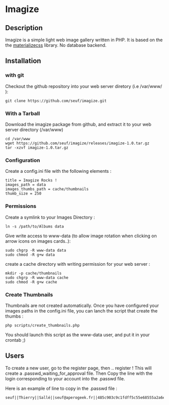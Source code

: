 # Imagize

## Description

Imagize is a simple light web image gallery written in PHP.
It is based on the the [materializecss](http://materializecss.com) library.
No database backend.

## Installation

### with git

Checkout the github repository into your web server diretory (i.e /var/www/ ):
```
git clone https://github.com/seuf/imagize.git
```
### With a Tarball

Download the imagize package from github, and extract it to your web server directory (/var/www)
```
cd /var/www
wget https://github.com/seuf/imagize/releases/imagize-1.0.tar.gz
tar -xzvf imagize-1.0.tar.gz
```

### Configuration

Create a config.ini file with the following elements :

```
title = Imagize Rocks !
images_path = data
images_thumbs_path = cache/thumbnails
thumb_size = 250
```

### Permissions

Create a symlink to your Images Directory :
```
ln -s /path/to/Albums data
```

Give write access to www-data (to allow image rotation when clicking on arrow icons on images cards..):
```
sudo chgrp -R www-data data
sudo chmod -R g+w data
```

create a cache directory with writing permission for your web server :
```
mkdir -p cache/thumbnails
sudo chgrp -R www-data cache
sudo chmod -R g+w cache
```

### Create Thumbnails

Thumbnails are not created automatically.
Once you have configured your images paths in the config.ini file, you can lanch the script that create the thumbs :
```
php scripts/create_thumbnails.php
```

You should launch this script as the www-data user, and put it in your crontab ;)


## Users

To create a new user, go to the register page, then .. register !
This will create a .passwd_waiting_for_approval file.
Then Copy the line with the login corresponding to your account into the .passwd file.

Here is an example of line to copy in the .passwd file :
```
seuf||Thierry||Sallé||seuf@aperogeek.fr||485c903c9c1fdff5c55e68555a2a6eef
```



